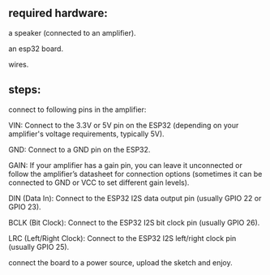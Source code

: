 ## required hardware:
a speaker (connected to an amplifier).

an esp32 board.

wires.



## steps:
connect to following pins in the amplifier:

VIN: Connect to the 3.3V or 5V pin on the ESP32 (depending on your amplifier's voltage requirements, typically 5V).

GND: Connect to a GND pin on the ESP32.

GAIN: If your amplifier has a gain pin, you can leave it unconnected or follow the amplifier’s datasheet for connection options (sometimes it can be connected to GND or VCC to set different gain levels).

DIN (Data In): Connect to the ESP32 I2S data output pin (usually GPIO 22 or GPIO 23).

BCLK (Bit Clock): Connect to the ESP32 I2S bit clock pin (usually GPIO 26).

LRC (Left/Right Clock): Connect to the ESP32 I2S left/right clock pin (usually GPIO 25).



connect the board to a power source, upload the sketch and enjoy.
